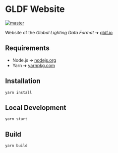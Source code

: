 # GLDF Website

[![master](https://github.com/globallightingdata/website/actions/workflows/master.yml/badge.svg)](https://github.com/globallightingdata/website/actions/workflows/master.yml)

Website of the *Global Lighting Data Format* ➔ [gldf.io](https://gldf.io)

## Requirements

- Node.js ➔ [nodejs.org](https://nodejs.org)
- Yarn ➔ [yarnpkg.com](https://yarnpkg.com)

## Installation

```console
yarn install
```

## Local Development

```console
yarn start
```

## Build

```console
yarn build
```
